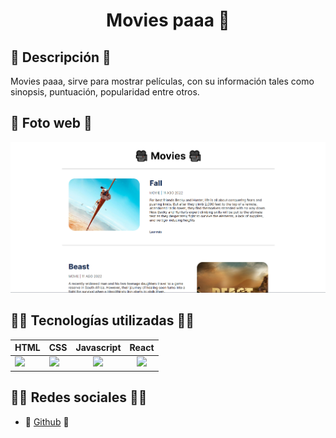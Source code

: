 <h1 align='center'>Movies paaa 🎥</h1>

## 📜 Descripción 📜

  Movies paaa, sirve para mostrar películas, con su información tales como sinopsis, puntuación, popularidad entre otros.

## 📸 Foto web 📸

  ![Foto web](./src/assets/img/photo_web.jpg)

## 👨‍💻 Tecnologías utilizadas 👨‍💻

  <table>
    <thead>
      <tr>
        <th align='center'>HTML</th>
        <th align='center'>CSS</th>
        <th align='center'>
          Javascript
        </th>
        <th align='center'>
          React
        </th>
      </tr>
    </thead>
    <tbody>
      <tr>
        <td>
          <img src="https://www.svgrepo.com/show/353884/html-5.svg" width="50" />
        </td>
        <td>
          <img src="https://www.svgrepo.com/show/353623/css-3.svg" width="50" />
        </td>
        <td align='center'>
          <img src="https://www.svgrepo.com/show/355081/js.svg" width="40" />
        </td>
        <td align='center'>
          <img src="https://www.svgrepo.com/show/354259/react.svg" width="40" />
        </td>
      </tr>
    </tbody>
  </table>

## 🙍‍♂️ Redes sociales 🙍‍♂️

  - 🐙 [Github](https://github.com/alejooroncoy) 🐙
